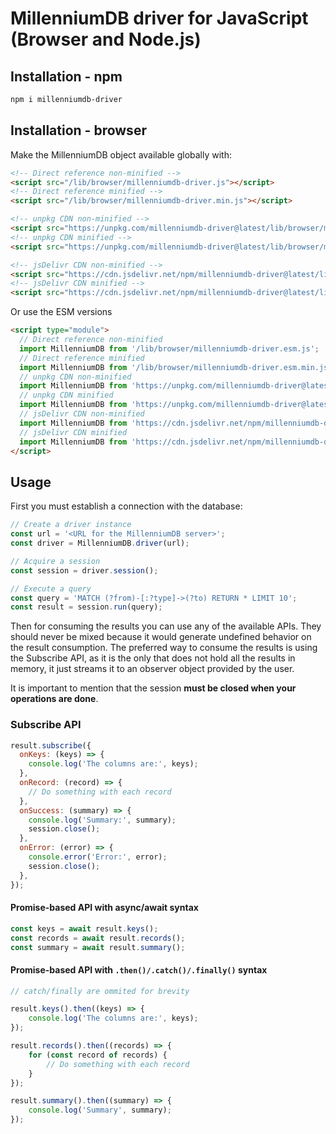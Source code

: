 # MillenniumDB driver for JavaScript (Browser and Node.js)

## Installation - npm

```bash
npm i millenniumdb-driver
```

## Installation - browser

Make the MillenniumDB object available globally with:

```html
<!-- Direct reference non-minified -->
<script src="/lib/browser/millenniumdb-driver.js"></script>
<!-- Direct reference minified -->
<script src="/lib/browser/millenniumdb-driver.min.js"></script>

<!-- unpkg CDN non-minified -->
<script src="https://unpkg.com/millenniumdb-driver@latest/lib/browser/millenniumdb-driver.js"></script>
<!-- unpkg CDN minified -->
<script src="https://unpkg.com/millenniumdb-driver@latest/lib/browser/millenniumdb-driver.min.js"></script>

<!-- jsDelivr CDN non-minified -->
<script src="https://cdn.jsdelivr.net/npm/millenniumdb-driver@latest/lib/browser/millenniumdb-driver.js"></script>
<!-- jsDelivr CDN minified -->
<script src="https://cdn.jsdelivr.net/npm/millenniumdb-driver@latest/lib/browser/millenniumdb-driver.min.js"></script>
```

Or use the ESM versions

```html
<script type="module">
  // Direct reference non-minified
  import MillenniumDB from '/lib/browser/millenniumdb-driver.esm.js';
  // Direct reference minified
  import MillenniumDB from '/lib/browser/millenniumdb-driver.esm.min.js';
  // unpkg CDN non-minified
  import MillenniumDB from 'https://unpkg.com/millenniumdb-driver@latest/lib/browser/millenniumdb-driver.esm.js';
  // unpkg CDN minified
  import MillenniumDB from 'https://unpkg.com/millenniumdb-driver@latest/lib/browser/millenniumdb-driver.esm.min.js';
  // jsDelivr CDN non-minified
  import MillenniumDB from 'https://cdn.jsdelivr.net/npm/millenniumdb-driver@latest/lib/browser/millenniumdb-driver.esm.js';
  // jsDelivr CDN minified
  import MillenniumDB from 'https://cdn.jsdelivr.net/npm/millenniumdb-driver@latest/lib/browser/millenniumdb-driver.esm.min.js';
</script>
```

## Usage

First you must establish a connection with the database:

```js
// Create a driver instance
const url = '<URL for the MillenniumDB server>';
const driver = MillenniumDB.driver(url);

// Acquire a session
const session = driver.session();

// Execute a query
const query = 'MATCH (?from)-[:?type]->(?to) RETURN * LIMIT 10';
const result = session.run(query);
```

Then for consuming the results you can use any of the available APIs. They should never be mixed because it would generate undefined behavior on the result consumption. The preferred way to consume the results is using the Subscribe API, as it is the only that does not hold all the results in memory, it just streams it to an observer object provided by the user.

It is important to mention that the session **must be closed when your operations are done**.

### Subscribe API

```js
result.subscribe({
  onKeys: (keys) => {
    console.log('The columns are:', keys);
  },
  onRecord: (record) => {
    // Do something with each record
  },
  onSuccess: (summary) => {
    console.log('Summary:', summary);
    session.close();
  },
  onError: (error) => {
    console.error('Error:', error);
    session.close();
  },
});
```

#### Promise-based API with async/await syntax

```js
const keys = await result.keys();
const records = await result.records();
const summary = await result.summary();
```

#### Promise-based API with `.then()/.catch()/.finally()` syntax

```js
// catch/finally are ommited for brevity

result.keys().then((keys) => {
    console.log('The columns are:', keys);
});

result.records().then((records) => {
    for (const record of records) {
        // Do something with each record
    }
});

result.summary().then((summary) => {
    console.log('Summary', summary);
});
```
